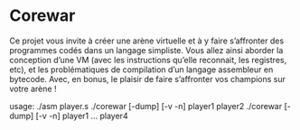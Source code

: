 # Corewar

Ce projet vous invite à créer une arène virtuelle et à y faire s’affronter des programmes codés dans un langage simpliste. Vous allez ainsi aborder la conception d’une VM (avec les instructions qu’elle reconnait, les registres, etc), et les problématiques de compilation d’un langage assembleur en bytecode. Avec, en bonus, le plaisir de faire s’affronter vos champions sur votre arène !

usage: ./asm player.s
       ./corewar [-dump] [-v -n] player1 player2
       ./corewar [-dump] [-v -n] player1 ... player4 
